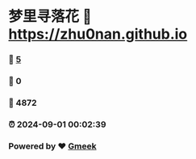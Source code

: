 # 梦里寻落花 :link: https://zhu0nan.github.io 
### :page_facing_up: [5](https://zhu0nan.github.io/tag.html) 
### :speech_balloon: 0 
### :hibiscus: 4872 
### :alarm_clock: 2024-09-01 00:02:39 
### Powered by :heart: [Gmeek](https://github.com/Meekdai/Gmeek)
